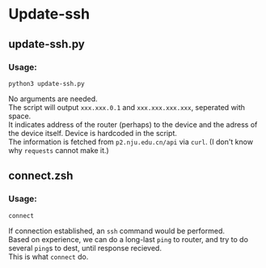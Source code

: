 # Update-ssh

## update-ssh.py

### Usage:

    python3 update-ssh.py

No arguments are needed.  
The script will output `xxx.xxx.0.1` and `xxx.xxx.xxx.xxx`, seperated with space.  
It indicates address of the router (perhaps) to the device and the adress of the device itself. Device is hardcoded in the script.  
The information is fetched from `p2.nju.edu.cn/api` via `curl`. (I don't know why `requests` cannot make it.)  

## connect.zsh

### Usage:

    connect

If connection established, an `ssh` command would be performed.  
Based on experience, we can do a long-last `ping` to router, and try to do several `ping`s to dest, until response recieved.  
This is what `connect` do.
